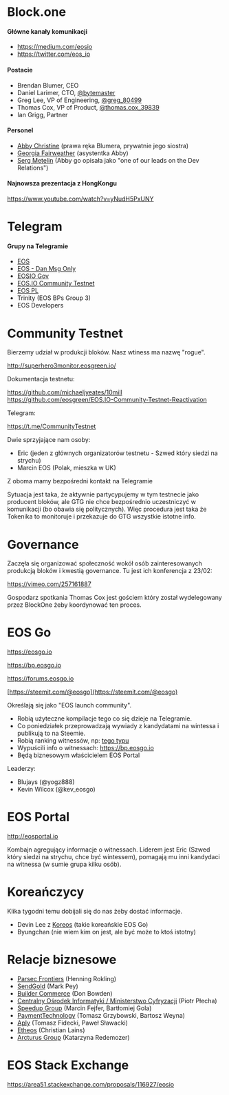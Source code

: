 # Block.one

#### Główne kanały komunikacji

- https://medium.com/eosio
- https://twitter.com/eos_io

#### Postacie

* Brendan Blumer, CEO
* Daniel Larimer, CTO, [@bytemaster](https://medium.com/@bytemaster)
* Greg Lee, VP of Engineering, [@greg_80499](https://medium.com/@greg_80499)
* Thomas Cox, VP of Product, [@thomas.cox_39839](https://medium.com/@thomas.cox_39839)
* Ian Grigg, Partner

#### Personel

- [Abby Christine](mailto:abby.christine@block.one) (prawa ręka Blumera, prywatnie jego siostra)
- [Georgia Fairweather](mailto:georgia.fairweather@block.one) (asystentka Abby)
- [Serg Metelin](mailto:serg.metelin@block.one) (Abby go opisała jako "one of our leads on the Dev Relations")

#### Najnowsza prezentacja z HongKongu

https://www.youtube.com/watch?v=yNudH5PxUNY

# Telegram

#### Grupy na Telegramie

* [EOS](https://t.me/EOSproject)
* [EOS - Dan Msg Only](https://t.me/daneos)
* [EOSIO Gov](https://t.me/EOSGov)
* [EOS.IO Community Testnet](https://t.me/CommunityTestnet)
* [EOS PL](https://t.me/eospl)
* Trinity (EOS BPs Group 3)
* EOS Developers

# Community Testnet

Bierzemy udział w produkcji bloków. Nasz wtiness ma nazwę "rogue".

http://superhero3monitor.eosgreen.io/

Dokumentacja testnetu:

https://github.com/michaeljyeates/10mill
https://github.com/eosgreen/EOS.IO-Community-Testnet-Reactivation

Telegram:

https://t.me/CommunityTestnet

Dwie sprzyjające nam osoby:

* Eric (jeden z głównych organizatorów testnetu - Szwed który siedzi na strychu)
* Marcin EOS (Polak, mieszka w UK)

Z oboma mamy bezpośredni kontakt na Telegramie

Sytuacja jest taka, że aktywnie partycypujemy w tym testnecie jako producent bloków, ale GTG nie chce bezpośrednio uczestniczyć w komunikacji (bo obawia się politycznych). Więc procedura jest taka że Tokenika to monitoruje i przekazuje do GTG wszystkie istotne info.

# Governance

Zaczęła się organizować społeczność wokół osób zainteresowanych produkcją bloków i kwestią governance. Tu jest ich konferencja z 23/02:

https://vimeo.com/257161887

Gospodarz spotkania Thomas Cox jest gościem który został wydelegowany przez BlockOne żeby koordynować ten proces.

# EOS Go

https://eosgo.io

https://bp.eosgo.io

https://forums.eosgo.io

[https://steemit.com/@eosgo](https://steemit.com/@eosgo)

Określają się jako "EOS launch community".

* Robią użyteczne kompilacje tego co się dzieje na Telegramie.
* Co poniedziałek przeprowadzają wywiady z kandydatami na wintessa i publikują to na Steemie.
* Robią ranking witnessów, np: [tego typu](https://steemit.com/eos/@eosgo/block-producer-candidate-report-4-march-28-2018)
* Wypuścili info o witnessach: https://bp.eosgo.io
* Będą biznesowym właścicielem EOS Portal

Leaderzy:

* Blujays (@yogz888)
* Kevin Wilcox (@kev_eosgo)

# EOS Portal

http://eosportal.io

Kombajn agregujący informacje o witnessach. Liderem jest Eric (Szwed który siedzi na strychu, chce być wintessem), pomagają mu inni kandydaci na witnessa (w sumie grupa kilku osób).

# Koreańczycy

Klika tygodni temu dobijali się do nas żeby dostać informacje.

* Devin Lee z [Koreos](http://koreos.io/) (takie koreańskie EOS Go)
* Byungchan (nie wiem kim on jest, ale być może to ktoś istotny)

# Relacje biznesowe

* [Parsec Frontiers](https://parsecfrontiers.com/) (Henning Rokling)
* [SendGold](http://www.sendgold.com/) (Mark Pey)
* [Builder Commerce](http://buildercommerce.com) (Don Bowden)
* [Centralny Ośrodek Informatyki / Ministerstwo Cyfryzacji](https://www.coi.gov.pl/) (Piotr Płecha)
* [Speedup Group](http://speedupgroup.com/en/) (Marcin Fejfer, Bartłomiej Gola)
* [PaymentTechnology](http://paymenttechnology.pl/) (Tomasz Grzybowski, Bartosz Weyna)
* [Aply](https://aply.eu/) (Tomasz Fidecki, Paweł Sławacki)
* [Etheos](https://etheos.io/) (Christian Lains)
* [Arcturus Group](http://www.arcturus-group.com/en/) (Katarzyna Redemozer)

# EOS Stack Exchange

https://area51.stackexchange.com/proposals/116927/eosio